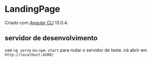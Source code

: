 # LandingPage

Criado com [Angular CLI](https://github.com/angular/angular-cli) 13.0.4.

## servidor de desenvolvimento

use `ng serve` ou `npm start` para rodar o servidor de teste. irá abrir em `http://localhost:4200/`
